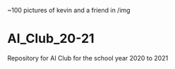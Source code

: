 ~100 pictures of kevin and a friend in /img 

# AI_Club_20-21
Repository for AI Club for the school year 2020 to 2021

